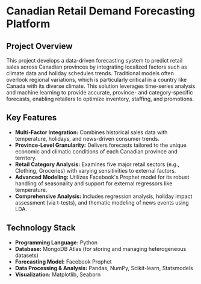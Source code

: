 # Canadian Retail Demand Forecasting Platform

##  Project Overview

This project develops a data-driven forecasting system to predict retail sales across Canadian provinces by integrating localized factors such as climate data and  holiday schedules trends. Traditional models often overlook regional variations, which is particularly critical in a country like Canada with its diverse climate. This solution leverages time-series analysis and machine learning to provide accurate, province- and category-specific forecasts, enabling retailers to optimize inventory, staffing, and promotions.

##  Key Features

*   **Multi-Factor Integration:** Combines historical sales data with temperature, holidays, and news-driven consumer trends.
*   **Province-Level Granularity:** Delivers forecasts tailored to the unique economic and climatic conditions of each Canadian province and territory.
*   **Retail Category Analysis:** Examines five major retail sectors (e.g., Clothing, Groceries) with varying sensitivities to external factors.
*   **Advanced Modeling:** Utilizes Facebook's Prophet model for its robust handling of seasonality and support for external regressors like temperature.
*   **Comprehensive Analysis:** Includes regression analysis, holiday impact assessment (via t-tests), and thematic modeling of news events using LDA.

##  Technology Stack

*   **Programming Language:** Python
*   **Database:** MongoDB Atlas (for storing and managing heterogeneous datasets)
*   **Forecasting Model:** Facebook Prophet
*   **Data Processing & Analysis:** Pandas, NumPy, Scikit-learn, Statsmodels
*   **Visualization:** Matplotlib, Seaborn


